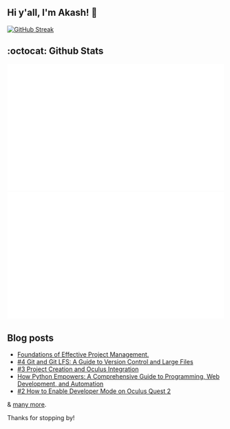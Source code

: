 ## Hi y'all, I'm Akash! 👋

[![GitHub Streak](https://streak-stats.demolab.com?user=Akash3121&theme=github-dark-blue&date_format=M%20j%5B%2C%20Y%5D)](https://git.io/streak-stats)


## :octocat: Github Stats 

![](https://github.com/Akash3121/github-stats/blob/master/generated/overview.svg)
![](https://github.com/Akash3121/github-stats/blob/master/generated/languages.svg)

## Blog posts
<!-- BLOG-POST-LIST:START -->
- [Foundations of Effective Project Management.](https://akashrj.hashnode.dev/foundations-of-effective-project-management)
- [#4 Git and Git LFS: A Guide to Version Control and Large Files](https://akashrj.hashnode.dev/4-git-and-git-lfs-a-guide-to-version-control-and-large-files)
- [#3 Project Creation and Oculus Integration](https://akashrj.hashnode.dev/3-project-creation-and-oculus-integration)
- [How Python Empowers: A Comprehensive Guide to Programming, Web Development, and Automation](https://akashrj.hashnode.dev/how-python-empowers-a-comprehensive-guide-to-programming-web-development-and-automation)
- [#2 How to Enable Developer Mode on Oculus Quest 2](https://akashrj.hashnode.dev/2-how-to-enable-developer-mode-on-oculus-quest-2)
<!-- BLOG-POST-LIST:END -->
& [many more](https://akashrj.hashnode.dev/).

Thanks for stopping by!